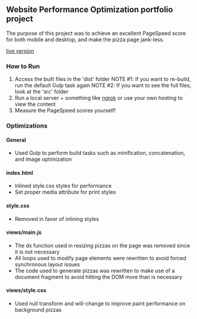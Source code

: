 
## Website Performance Optimization portfolio project

The purpose of this project was to achieve an excellent PageSpeed score for both mobile and desktop, and make the pizza page jank-less.

[live version](http://nicksorrell.com/udacity/mobile-portfolio)

### How to Run

1. Access the built files in the 'dist' folder
   NOTE #1: If you want to re-build, run the default Gulp task again
   NOTE #2: If you want to see the full files, look at the 'src' folder
1. Run a local server + something like [ngrok](https://ngrok.com/) or use your own hosting to view the content
1. Measure the PageSpeed scores yourself!

### Optimizations

#### General

- Used Gulp to perform build tasks such as minification, concatenation, and image optimization

#### index.html

- Inlined style.css styles for performance
- Set proper media attribute for print styles

#### style.css

- Removed in favor of inlining styles

#### views/main.js

- The dx function used in resizing pizzas on the page was removed since it is not necessary
- All loops used to modify page elements were rewritten to avoid forced synchronous layout issues
- The code used to generate pizzas was rewritten to make use of a document fragment to avoid hitting the DOM more than is necessary

#### views/style.css

- Used null transform and will-change to improve paint performance on background pizzas
